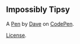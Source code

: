 Impossibly Tipsy
----------------


A [Pen](https://codepen.io/pulsedavid/pen/paVrzz) by [Dave](https://codepen.io/pulsedavid) on [CodePen](https://codepen.io).

[License](https://codepen.io/pulsedavid/pen/paVrzz/license).